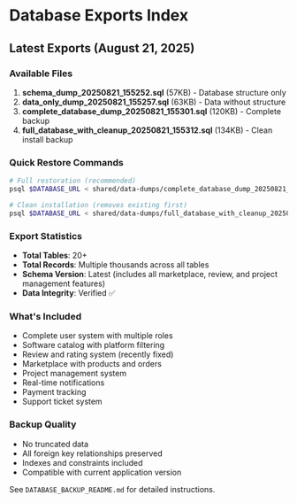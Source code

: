 # Database Exports Index

## Latest Exports (August 21, 2025)

### Available Files
1. **schema_dump_20250821_155252.sql** (57KB) - Database structure only
2. **data_only_dump_20250821_155257.sql** (63KB) - Data without structure  
3. **complete_database_dump_20250821_155301.sql** (120KB) - Complete backup
4. **full_database_with_cleanup_20250821_155312.sql** (134KB) - Clean install backup

### Quick Restore Commands
```bash
# Full restoration (recommended)
psql $DATABASE_URL < shared/data-dumps/complete_database_dump_20250821_155301.sql

# Clean installation (removes existing first)
psql $DATABASE_URL < shared/data-dumps/full_database_with_cleanup_20250821_155312.sql
```

### Export Statistics
- **Total Tables**: 20+
- **Total Records**: Multiple thousands across all tables
- **Schema Version**: Latest (includes all marketplace, review, and project management features)
- **Data Integrity**: Verified ✅

### What's Included
- Complete user system with multiple roles
- Software catalog with platform filtering
- Review and rating system (recently fixed)
- Marketplace with products and orders
- Project management system
- Real-time notifications
- Payment tracking
- Support ticket system

### Backup Quality
- No truncated data
- All foreign key relationships preserved
- Indexes and constraints included
- Compatible with current application version

See `DATABASE_BACKUP_README.md` for detailed instructions.